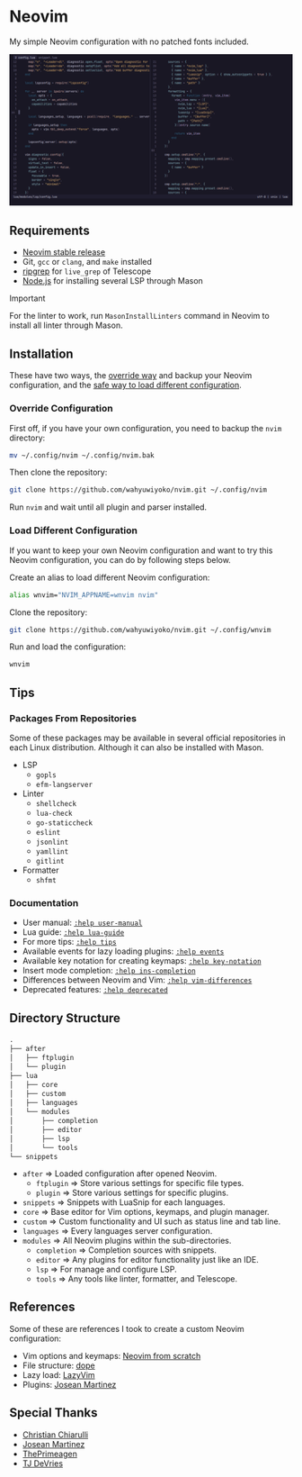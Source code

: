# Neovim

My simple Neovim configuration with no patched fonts included.

![Neovim](https://raw.githubusercontent.com/wahyuwiyoko/dotfiles/main/screenshots/neovim.png)

## Requirements

- [Neovim stable release](https://github.com/neovim/neovim/releases/tag/stable)
- Git, `gcc` or `clang`, and `make` installed
- [ripgrep](https://github.com/BurntSushi/ripgrep) for `live_grep` of Telescope
- [Node.js](https://nodejs.org/) for installing several LSP through Mason

> [!IMPORTANT]
> For the linter to work, run `MasonInstallLinters` command in Neovim to
> install all linter through Mason.

## Installation

These have two ways, the
[override way](#override-configuration) and backup your Neovim configuration,
and the
[safe way to load different configuration](#load-different-configuration).

### Override Configuration

First off, if you have your own configuration, you need to backup the `nvim`
directory:

```sh
mv ~/.config/nvim ~/.config/nvim.bak
```

Then clone the repository:

```sh
git clone https://github.com/wahyuwiyoko/nvim.git ~/.config/nvim
```

Run `nvim` and wait until all plugin and parser installed.

### Load Different Configuration

If you want to keep your own Neovim configuration and want to try this Neovim
configuration, you can do by following steps below.

Create an alias to load different Neovim configuration:

```sh
alias wnvim="NVIM_APPNAME=wnvim nvim"
```

Clone the repository:

```sh
git clone https://github.com/wahyuwiyoko/nvim.git ~/.config/wnvim
```

Run and load the configuration:

```sh
wnvim
```

## Tips

### Packages From Repositories

Some of these packages may be available in several official repositories in
each Linux distribution. Although it can also be installed with Mason.

- LSP
  - `gopls`
  - `efm-langserver`
- Linter
  - `shellcheck`
  - `lua-check`
  - `go-staticcheck`
  - `eslint`
  - `jsonlint`
  - `yamllint`
  - `gitlint`
- Formatter
  - `shfmt`

### Documentation

- User manual: [`:help user-manual`](https://neovim.io/doc/user/usr_toc.html)
- Lua guide: [`:help lua-guide`](https://neovim.io/doc/user/lua-guide.html)
- For more tips: [`:help tips`](https://neovim.io/doc/user/tips.html)
- Available events for lazy loading plugins: [`:help events`](https://neovim.io/doc/user/autocmd.html#events)
- Available key notation for creating keymaps: [`:help key-notation`](https://neovim.io/doc/user/intro.html#key-notation)
- Insert mode completion: [`:help ins-completion`](https://neovim.io/doc/user/insert.html#ins-completion)
- Differences between Neovim and Vim: [`:help vim-differences`](https://neovim.io/doc/user/vim_diff.html)
- Deprecated features: [`:help deprecated`](https://neovim.io/doc/user/deprecated.html)

## Directory Structure

```
.
├── after
│   ├── ftplugin
│   └── plugin
├── lua
│   ├── core
│   ├── custom
│   ├── languages
│   └── modules
│       ├── completion
│       ├── editor
│       ├── lsp
│       └── tools
└── snippets
```

- `after` => Loaded configuration after opened Neovim.
  - `ftplugin` => Store various settings for specific file types.
  - `plugin` => Store various settings for specific plugins.
- `snippets` => Snippets with LuaSnip for each languages.
- `core` => Base editor for Vim options, keymaps, and plugin manager.
- `custom` => Custom functionality and UI such as status line and tab line.
- `languages` => Every languages server configuration.
- `modules` => All Neovim plugins within the sub-directories.
  - `completion` => Completion sources with snippets.
  - `editor` => Any plugins for editor functionality just like an IDE.
  - `lsp` => For manage and configure LSP.
  - `tools` => Any tools like linter, formatter, and Telescope.

## References

Some of these are references I took to create a custom Neovim configuration:

- Vim options and keymaps: [Neovim from scratch](https://github.com/lunarvim/neovim-from-scratch)
- File structure: [dope](https://github.com/nvimdev/dope)
- Lazy load: [LazyVim](https://github.com/LazyVim/LazyVim)
- Plugins: [Josean Martinez](https://github.com/josean-dev/dev-environment-files)

## Special Thanks

- [Christian Chiarulli](https://github.com/ChristianChiarulli)
- [Josean Martinez](https://github.com/josean-dev)
- [ThePrimeagen](https://github.com/ThePrimeagen)
- [TJ DeVries](https://github.com/tjdevries)
